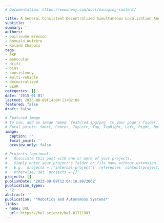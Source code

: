 ```yaml
---
# Documentation: https://wowchemy.com/docs/managing-content/

title: A General Consistent Decentralized Simultaneous Localization And Mapping Solution
subtitle: ''
summary: ''
authors:
- Guillaume Bresson
- Romuald Aufrère
- Roland Chapuis
tags:
- EKF
- monocular
- drift
- bias
- consistency
- multi-vehicle
- decentralized
- SLAM
categories: []
date: '2015-01-01'
lastmod: 2023-08-09T14:04:11+02:00
featured: false
draft: false

# Featured image
# To use, add an image named `featured.jpg/png` to your page's folder.
# Focal points: Smart, Center, TopLeft, Top, TopRight, Left, Right, BottomLeft, Bottom, BottomRight.
image:
  caption: ''
  focal_point: ''
  preview_only: false

# Projects (optional).
#   Associate this post with one or more of your projects.
#   Simply enter your project's folder or file name without extension.
#   E.g. `projects = ["internal-project"]` references `content/project/deep-learning/index.md`.
#   Otherwise, set `projects = []`.
projects: []
publishDate: '2023-08-09T12:04:10.997266Z'
publication_types:
- '2'
abstract: ''
publication: '*Robotics and Autonomous Systems*'
links:
- name: URL
  url: https://hal.science/hal-01711083
---
```

